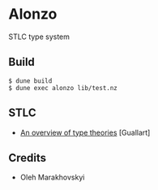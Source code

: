 # Alonzo

STLC type system

## Build

```shell
$ dune build
$ dune exec alonzo lib/test.nz
```

## STLC

* <a href="https://arxiv.org/pdf/1411.1029.pdf">An overview of type theories</a> [Guallart]

## Credits

* Oleh Marakhovskyi
